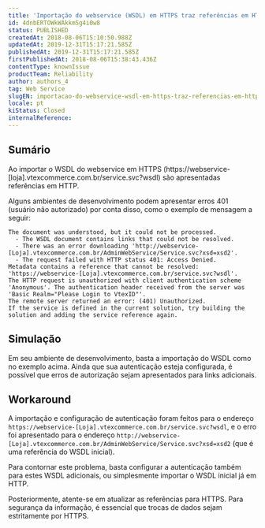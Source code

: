 ```yaml
---
title: 'Importação do webservice (WSDL) em HTTPS traz referências em HTTP'
id: 4dnbERTOWkWAkkmSg4i0w8
status: PUBLISHED
createdAt: 2018-08-06T15:10:50.988Z
updatedAt: 2019-12-31T15:17:21.585Z
publishedAt: 2019-12-31T15:17:21.585Z
firstPublishedAt: 2018-08-06T15:38:43.436Z
contentType: knownIssue
productTeam: Reliability
author: authors_4
tag: Web Service
slugEN: importacao-do-webservice-wsdl-em-https-traz-referencias-em-http
locale: pt
kiStatus: Closed
internalReference: 
---
```


## Sumário

Ao importar o WSDL do webservice em HTTPS (https://webservice-[loja].vtexcommerce.com.br/service.svc?wsdl) são apresentadas referências em HTTP.

Alguns ambientes de desenvolvimento podem apresentar erros 401 (usuário não autorizado) por conta disso, como o exemplo de mensagem a seguir:

```
The document was understood, but it could not be processed.
  - The WSDL document contains links that could not be resolved.
  - There was an error downloading 'http://webservice-[Loja].vtexcommerce.com.br/AdminWebService/Service.svc?xsd=xsd2'.
  - The request failed with HTTP status 401: Access Denied.
Metadata contains a reference that cannot be resolved: 'https://webservice-[Loja].vtexcommerce.com.br/service.svc?wsdl'.
The HTTP request is unauthorized with client authentication scheme 'Anonymous'. The authentication header received from the server was 'Basic Realm="Please Login to VtexID"'.
The remote server returned an error: (401) Unauthorized.
If the service is defined in the current solution, try building the solution and adding the service reference again.
```



## Simulação

Em seu ambiente de desenvolvimento, basta a importação do WSDL como no exemplo acima. Ainda que sua autenticação esteja configurada, é possível que erros de autorização sejam apresentados para links adicionais.

## Workaround

A importação e configuração de autenticação foram feitos para o endereço `https://webservice-[Loja].vtexcommerce.com.br/service.svc?wsdl`, e o erro foi apresentado para o endereço `http://webservice-[Loja].vtexcommerce.com.br/AdminWebService/Service.svc?xsd=xsd2` (que é uma referência do WSDL inicial).

Para contornar este problema, basta configurar a autenticação também para estes WSDL adicionais, ou simplesmente importar o WSDL inicial já em HTTP.

Posteriormente, atente-se em atualizar as referências para HTTPS. Para segurança da informação, é essencial que trocas de dados sejam estritamente por HTTPS.

